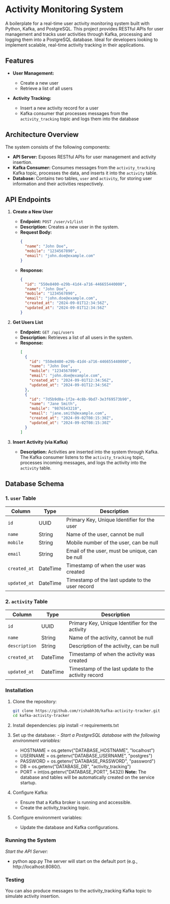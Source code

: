 # Activity Monitoring System

A boilerplate for a real-time user activity monitoring system built with Python, Kafka, and PostgreSQL. This project provides RESTful APIs for user management and tracks user activities through Kafka, processing and logging them into a PostgreSQL database. Ideal for developers looking to implement scalable, real-time activity tracking in their applications.

## Features

- **User Management:**
  - Create a new user
  - Retrieve a list of all users

- **Activity Tracking:**
  - Insert a new activity record for a user
  - Kafka consumer that processes messages from the `activity_tracking` topic and logs them into the database

## Architecture Overview

The system consists of the following components:

- **API Server:** Exposes RESTful APIs for user management and activity insertion.
- **Kafka Consumer:** Consumes messages from the `activity_tracking` Kafka topic, processes the data, and inserts it into the `activity` table.
- **Database:** Contains two tables, `user` and `activity`, for storing user information and their activities respectively.

## API Endpoints

1. **Create a New User**
   - **Endpoint:** `POST /user/v1/list`
   - **Description:** Creates a new user in the system.
   - **Request Body:**
     ```json
     {
       "name": "John Doe",
       "mobile": "1234567890",
       "email": "john.doe@example.com"
     }
     ```
   - **Response:**
     ```json
     {
       "id": "550e8400-e29b-41d4-a716-446655440000",
       "name": "John Doe",
       "mobile": "1234567890",
       "email": "john.doe@example.com",
       "created_at": "2024-09-01T12:34:56Z",
       "updated_at": "2024-09-01T12:34:56Z"
     }
     ```

2. **Get Users List**
   - **Endpoint:** `GET /api/users`
   - **Description:** Retrieves a list of all users in the system.
   - **Response:**
     ```json
     [
       {
         "id": "550e8400-e29b-41d4-a716-446655440000",
         "name": "John Doe",
         "mobile": "1234567890",
         "email": "john.doe@example.com",
         "created_at": "2024-09-01T12:34:56Z",
         "updated_at": "2024-09-01T12:34:56Z"
       },
       {
         "id": "7d5b9d0a-1f2e-4c8b-9bd7-3e3f69573b90",
         "name": "Jane Smith",
         "mobile": "9876543210",
         "email": "jane.smith@example.com",
         "created_at": "2024-09-02T08:15:30Z",
         "updated_at": "2024-09-02T08:15:30Z"
       }
     ]
     ```

3. **Insert Activity (via Kafka)**
   - **Description:** Activities are inserted into the system through Kafka. The Kafka consumer listens to the `activity_tracking` topic, processes incoming messages, and logs the activity into the `activity` table.

## Database Schema

### 1. `user` Table

| Column      | Type      | Description                                |
|-------------|-----------|--------------------------------------------|
| `id`        | UUID      | Primary Key, Unique Identifier for the user |
| `name`      | String    | Name of the user, cannot be null            |
| `mobile`    | String    | Mobile number of the user, can be null      |
| `email`     | String    | Email of the user, must be unique, can be null |
| `created_at`| DateTime  | Timestamp of when the user was created      |
| `updated_at`| DateTime  | Timestamp of the last update to the user record |


### 2. `activity` Table

| Column      | Type      | Description                                |
|-------------|-----------|--------------------------------------------|
| `id`        | UUID      | Primary Key, Unique Identifier for the activity |
| `name`      | String    | Name of the activity, cannot be null        |
| `description`| String   | Description of the activity, can be null    |
| `created_at`| DateTime  | Timestamp of when the activity was created  |
| `updated_at`| DateTime  | Timestamp of the last update to the activity record |


### Installation

1. Clone the repository:
   ```bash
   git clone https://github.com/rishabh30/kafka-activity-tracker.git
   cd kafka-activity-tracker

2. Install dependencies:
   pip install -r requirements.txt

3. Set up the database:
   *- Start a PostgreSQL database with the following environment variables:*
   - HOSTNAME = os.getenv("DATABASE_HOSTNAME", "localhost")
   - USERNAME = os.getenv("DATABASE_USERNAME", "postgres")
   - PASSWORD = os.getenv("DATABASE_PASSWORD", "password")
   - DB = os.getenv("DATABASE_DB", "activity_tracking")
   - PORT = int(os.getenv("DATABASE_PORT", 5432))
**Note:** The database and tables will be automatically created on the service startup.

5. Configure Kafka:
   - Ensure that a Kafka broker is running and accessible.
   - Create the activity_tracking topic.

6. Configure environment variables:
   - Update the database and Kafka configurations.

### Running the System

*Start the API Server:*
- python app.py
The server will start on the default port (e.g., http://localhost:8080/).

### Testing
You can also produce messages to the activity_tracking Kafka topic to simulate activity insertion.
